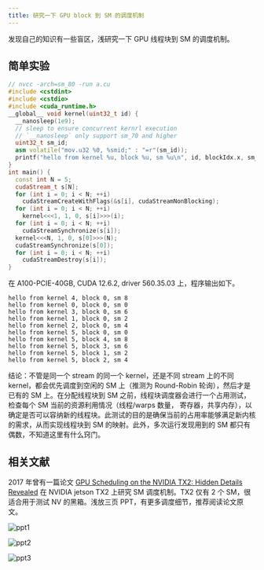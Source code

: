 ```yaml
---
title: 研究一下 GPU block 到 SM 的调度机制
---
```


发现自己的知识有一些盲区，浅研究一下 GPU 线程块到 SM 的调度机制。

## 简单实验

```cpp
// nvcc -arch=sm_80 -run a.cu
#include <cstdint>
#include <cstdio>
#include <cuda_runtime.h>
__global__ void kernel(uint32_t id) {
  __nanosleep(1e9);
  // sleep to ensure concurrent kernrl execution
  // `__nanosleep` only support sm_70 and higher
  uint32_t sm_id;
  asm volatile("mov.u32 %0, %smid;" : "=r"(sm_id));
  printf("hello from kernel %u, block %u, sm %u\n", id, blockIdx.x, sm_id);
}
int main() {
  const int N = 5;
  cudaStream_t s[N];
  for (int i = 0; i < N; ++i)
    cudaStreamCreateWithFlags(&s[i], cudaStreamNonBlocking);
  for (int i = 0; i < N; ++i)
    kernel<<<1, 1, 0, s[i]>>>(i);
  for (int i = 0; i < N; ++i)
    cudaStreamSynchronize(s[i]);
  kernel<<<N, 1, 0, s[0]>>>(N);
  cudaStreamSynchronize(s[0]);
  for (int i = 0; i < N; ++i)
    cudaStreamDestroy(s[i]);
}
```

在 A100-PCIE-40GB, CUDA 12.6.2, driver 560.35.03 上，程序输出如下。

```shell
hello from kernel 4, block 0, sm 8
hello from kernel 0, block 0, sm 0
hello from kernel 3, block 0, sm 6
hello from kernel 1, block 0, sm 2
hello from kernel 2, block 0, sm 4
hello from kernel 5, block 0, sm 0
hello from kernel 5, block 4, sm 8
hello from kernel 5, block 3, sm 6
hello from kernel 5, block 1, sm 2
hello from kernel 5, block 2, sm 4
```

结论：不管是同一个 stream 的同一个 kernel，还是不同 stream 上的不同 kernel，都会优先调度到空闲的 SM 上（推测为 Round-Robin 轮询），然后才是已有的 SM 上。在分配线程块到 SM 之前，线程块调度器会进行一个占用测试，检查每个 SM 当前的资源利用情况（线程/warps 数量， 寄存器，共享内存），以确定是否可以容纳新的线程块。此测试的目的是确保当前的占用率能够满足新内核的需求，从而实现线程块到 SM 的映射。此外，多次运行发现用到的 SM 都只有偶数，不知道这里有什么窍门。

## 相关文献

2017 年曾有一篇论文 [GPU Scheduling on the NVIDIA TX2: Hidden Details Revealed](https://ieeexplore.ieee.org/document/8277284) 在 NVIDIA jetson TX2 上研究 SM 调度机制。TX2 仅有 2 个 SM，很适合用于测试 NV 的黑箱。浅放三页 PPT，有更多调度细节，推荐阅读论文原文。

![ppt1](https://Mizuno-Ai.wu-kan.cn/assets/image/2025/03/09/1.webp)

![ppt2](https://Mizuno-Ai.wu-kan.cn/assets/image/2025/03/09/2.webp)

![ppt3](https://Mizuno-Ai.wu-kan.cn/assets/image/2025/03/09/3.webp)